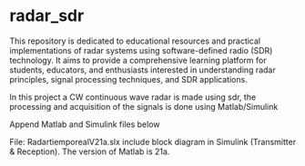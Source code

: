 # radar_sdr
This repository is dedicated to educational resources and practical implementations of radar systems using software-defined radio (SDR) technology. It aims to provide a comprehensive learning platform for students, educators, and enthusiasts interested in understanding radar principles, signal processing techniques, and SDR applications.

In this project a CW continuous wave radar is made using sdr, the processing and acquisition of the signals is done using Matlab/Simulink

Append Matlab and Simulink files below

File: RadartiemporealV21a.slx  include block diagram in Simulink (Transmitter & Reception). The version of Matlab is 21a.
